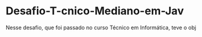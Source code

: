 # Desafio-T-cnico-Mediano-em-Jav
Nesse desafio, que foi passado no curso Técnico em Informática, teve o obj
